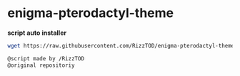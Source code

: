 # enigma-pterodactyl-theme
__script auto installer__
```bash
wget https://raw.githubusercontent.com/RizzTOD/enigma-pterodactyl-theme/main/installer.sh && bash installer.sh

@script made by /RizzTOD
@original repositoriy
